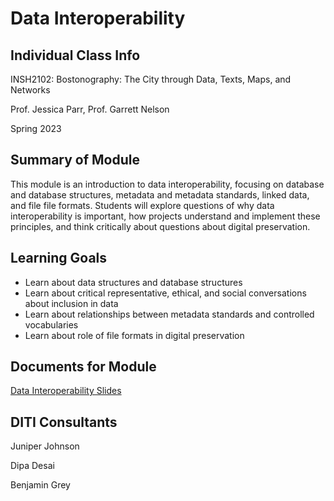 <h1>Data Interoperability</h1>

<h2>Individual Class Info</h2>

INSH2102: Bostonography: The City through Data, Texts, Maps, and Networks

Prof. Jessica Parr, Prof. Garrett Nelson

Spring 2023


<h2>Summary of Module</h2>

This module is an introduction to data interoperability, focusing on database and database structures, metadata and metadata standards, linked data, and file file formats. Students will explore questions of why data interoperability is important, how projects understand and implement these principles, and think critically about questions about digital preservation.

<h2>Learning Goals</h2>

+ Learn about data structures and database structures
+ Learn about critical representative, ethical, and social conversations about inclusion in data
+ Learn about relationships between metadata standards and controlled vocabularies
+ Learn about role of file formats in digital preservation


<h2>Documents for Module</h2>

[Data Interoperability Slides]()

<h2>DITI Consultants</h2>

Juniper Johnson

Dipa Desai

Benjamin Grey




